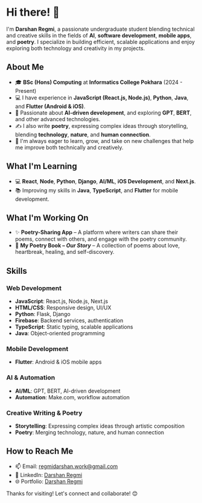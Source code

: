 # Hi there! 👋

I'm **Darshan Regmi**, a passionate undergraduate student blending technical and creative skills in the fields of **AI**, **software development**, **mobile apps**, and **poetry**. I specialize in building efficient, scalable applications and enjoy exploring both technology and creativity in my projects.

## About Me

- 🎓 **BSc (Hons) Computing** at **Informatics College Pokhara** (2024 - Present)
- 💻 I have experience in **JavaScript (React.js, Node.js)**, **Python**, **Java**, and **Flutter (Android & iOS)**.
- 🤖 Passionate about **AI-driven development**, and exploring **GPT**, **BERT**, and other advanced technologies.
- ✍ I also write **poetry**, expressing complex ideas through storytelling, blending **technology**, **nature**, and **human connection**.
- 🌱 I'm always eager to learn, grow, and take on new challenges that help me improve both technically and creatively.

## What I'm Learning

- 💻 **React**, **Node**, **Python**, **Django**, **AI/ML**, **iOS Development**, and **Next.js**.
- 📚 Improving my skills in **Java**, **TypeScript**, and **Flutter** for mobile development.

## What I'm Working On

- ✨ **Poetry-Sharing App** – A platform where writers can share their poems, connect with others, and engage with the poetry community.  
- 📖 **My Poetry Book – *Our Story*** – A collection of poems about love, heartbreak, healing, and self-discovery.  

## Skills

### Web Development
- **JavaScript**: React.js, Node.js, Next.js
- **HTML/CSS**: Responsive design, UI/UX
- **Python**: Flask, Django
- **Firebase**: Backend services, authentication
- **TypeScript**: Static typing, scalable applications
- **Java**: Object-oriented programming

### Mobile Development
- **Flutter**: Android & iOS mobile apps

### AI & Automation
- **AI/ML**: GPT, BERT, AI-driven development
- **Automation**: Make.com, workflow automation

### Creative Writing & Poetry
- **Storytelling**: Expressing complex ideas through artistic composition
- **Poetry**: Merging technology, nature, and human connection

## How to Reach Me

- 📫 Email: [regmidarshan.work@gmail.com](mailto:regmidarshan.work@gmail.com)
- 💼 LinkedIn: [Darshan Regmi](https://www.linkedin.com/in/darshan-regmi-b08b7823b/)
- 🌐 Portfolio: [Darshan Regmi](https://darshanregmi.com.np)

Thanks for visiting! Let's connect and collaborate! 😊
